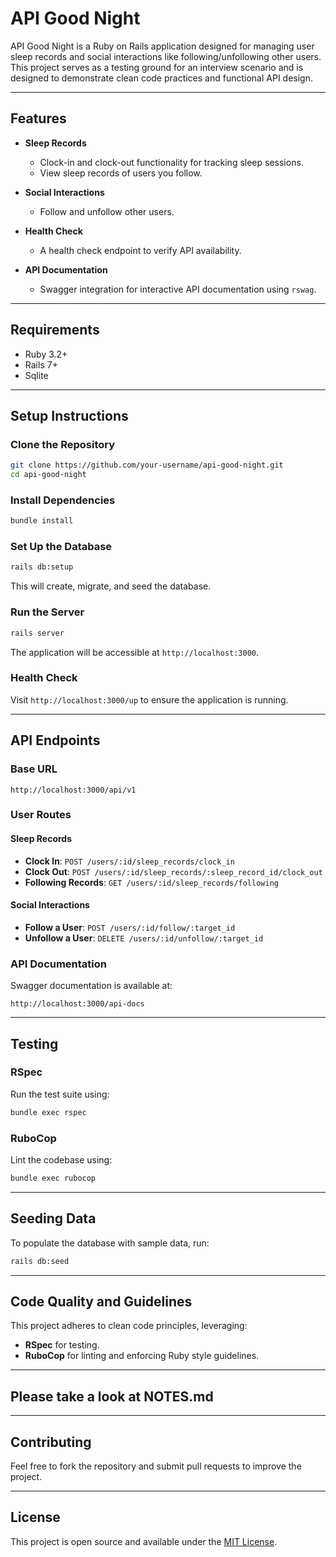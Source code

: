 # API Good Night

API Good Night is a Ruby on Rails application designed for managing user sleep records and social interactions like following/unfollowing other users. This project serves as a testing ground for an interview scenario and is designed to demonstrate clean code practices and functional API design.

---

## Features

- **Sleep Records**
  - Clock-in and clock-out functionality for tracking sleep sessions.
  - View sleep records of users you follow.

- **Social Interactions**
  - Follow and unfollow other users.

- **Health Check**
  - A health check endpoint to verify API availability.

- **API Documentation**
  - Swagger integration for interactive API documentation using `rswag`.

---

## Requirements

- Ruby 3.2+
- Rails 7+
- Sqlite

---

## Setup Instructions

### Clone the Repository

```bash
git clone https://github.com/your-username/api-good-night.git
cd api-good-night
```

### Install Dependencies

```bash
bundle install
```

### Set Up the Database

```bash
rails db:setup
```
This will create, migrate, and seed the database.

### Run the Server

```bash
rails server
```
The application will be accessible at `http://localhost:3000`.

### Health Check

Visit `http://localhost:3000/up` to ensure the application is running.

---

## API Endpoints

### Base URL

```
http://localhost:3000/api/v1
```

### User Routes

#### Sleep Records
- **Clock In**: `POST /users/:id/sleep_records/clock_in`
- **Clock Out**: `POST /users/:id/sleep_records/:sleep_record_id/clock_out`
- **Following Records**: `GET /users/:id/sleep_records/following`

#### Social Interactions
- **Follow a User**: `POST /users/:id/follow/:target_id`
- **Unfollow a User**: `DELETE /users/:id/unfollow/:target_id`

### API Documentation

Swagger documentation is available at:
```
http://localhost:3000/api-docs
```

---

## Testing

### RSpec

Run the test suite using:
```bash
bundle exec rspec
```

### RuboCop

Lint the codebase using:
```bash
bundle exec rubocop
```

---

## Seeding Data

To populate the database with sample data, run:
```bash
rails db:seed
```

---

## Code Quality and Guidelines

This project adheres to clean code principles, leveraging:
- **RSpec** for testing.
- **RuboCop** for linting and enforcing Ruby style guidelines.

---

## Please take a look at NOTES.md

---
## Contributing

Feel free to fork the repository and submit pull requests to improve the project.

---

## License

This project is open source and available under the [MIT License](LICENSE).

